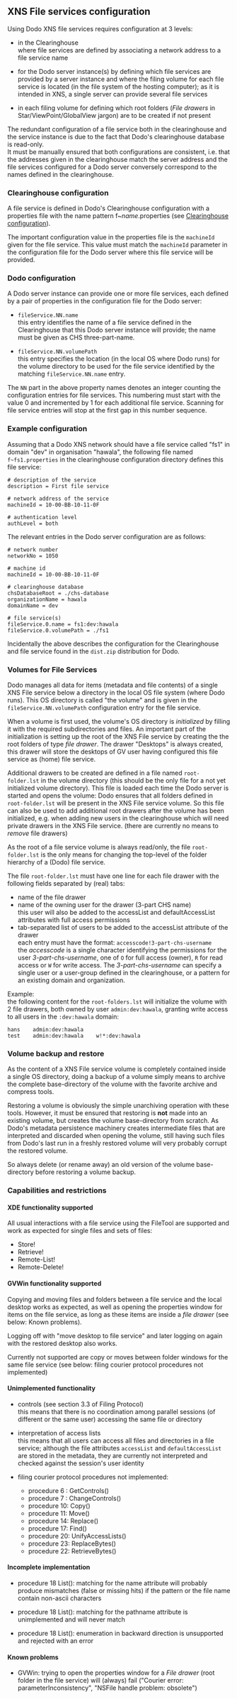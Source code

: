 ## XNS File services configuration

Using Dodo XNS file services requires configuration at 3 levels:

- in the Clearinghouse    
where file services are defined by associating a network address to a file service name

- for the Dodo server instance(s)
by defining which file services are provided by a server instance and where the filing volume
for each file service is located (in the file system of the hosting computer); as it is intended
in XNS, a single server can provide several file services

- in each filing volume
for defining which root folders (*File drawers* in Star/ViewPoint/GlobalView jargon) are to be
created if not present

The redundant configuration of a file service both in the clearinghouse and the service instance is
due to the fact that Dodo's clearinghouse database is read-only.    
It must be manually ensured that both configurations are consistent, i.e. that the addresses given
in the clearinghouse match the server address and the file services configured for a Dodo server
conversely correspond to the names defined in the clearinghouse.

### Clearinghouse configuration

A file service is defined in Dodo's Clearinghouse configuration with a properties file with the
name pattern f~*name*.properties (see [Clearinghouse configuration](./chs-config-files.md)).

The important configuration value in the properties file is the `machineId` given for the file service.
This value must match the `machineId` parameter in the configuration file for the Dodo server where
this file service will be provided.

### Dodo configuration

A Dodo server instance can provide one or more file services, each defined by a pair of properties
in the configuration file for the Dodo server:

- `fileService.NN.name`    
this entry identifies the name of a file service defined in the Clearinghouse that this Dodo server
instance will provide; the name must be given as CHS three-part-name.

- `fileService.NN.volumePath`    
this entry specifies the location (in the local OS where Dodo runs) for the volume directory to
be used for the file service identified by the matching `fileService.NN.name` entry.

The `NN` part in the above property names denotes an integer counting the configuration entries for
file services. This numbering must start with the value 0 and incremented by 1 for each additional
file service. Scanning for file service entries will stop at the first gap in this number sequence.

### Example configuration

Assuming that a Dodo XNS network should have a file service called "fs1" in domain "dev" in organisation
"hawala", the following file named `f~fs1.properties` in the clearinghouse configuration directory
defines this file service:

	# description of the service
	description = First file service
	
	# network address of the service
	machineId = 10-00-BB-10-11-0F
	
	# authentication level
	authLevel = both

The relevant entries in the Dodo server configuration are as follows:

	# network number
	networkNo = 1050
	
	# machine id
	machineId = 10-00-BB-10-11-0F
	
	# clearinghouse database
	chsDatabaseRoot = ./chs-database
	organizationName = hawala
	domainName = dev
	
	# file service(s)
	fileService.0.name = fs1:dev:hawala
	fileService.0.volumePath = ./fs1

Incidentally the above describes the configuration for the Clearinghouse and file service
found in the `dist.zip` distribution for Dodo.

### Volumes for File Services

Dodo manages all data for items (metadata and file contents) of a single  XNS File service
below a directory in the local OS file system (where Dodo runs). This OS directory is called
"the volume" and is given in the `fileService.NN.volumePath` configuration entry for
the file service.

When a volume is first used, the volume's OS directory is *initialized* by filling it
with the required subdirectories and files. An important part of the initialization
is setting up the root of the XNS File service by creating the the root folders of
type *file drawer*. The drawer "Desktops" is always created, this drawer will store
the desktops of GV user having configured this file service as (home) file service.

Additional drawers to be created are defined in a file named `root-folder.lst`
in the volume directory (this should be the only file for a not yet initialized
volume directory). This file is loaded each time the Dodo server is started and opens
the volume: Dodo ensures that all folders defined in `root-folder.lst` will be
present in the XNS File service volume. So this file can also be used to add additional
root drawers after the volume has been initialized, e.g. when adding new users in the
clearinghouse which will need private drawers in the XNS File service. (there are currently
no means to *remove* file drawers)

As the root of a file service volume is always read/only, the file `root-folder.lst`
is the only means for changing the top-level of the folder hierarchy of a (Dodo) file service. 

The file `root-folder.lst` must have one line for each file drawer with the
following fields separated by (real) tabs:

- name of the file drawer
- name of the owning user for the drawer (3-part CHS name)    
this user will also be added to the accessList and defaultAccessList attributes
with full access permissions
- tab-separated list of users to be added to the accessList attribute of the drawer    
each entry must have the format: `accesscode!3-part-chs-username`    
the *accesscode* is a single character identifying the permissions for the user
*3-part-chs-username*, one of `O` for full access (owner), `R` for read access
or `W` for write access. The *3-part-chs-username* can specify a single user or
a user-group defined in the clearinghouse, or a pattern for an existing domain and organization.

Example:    
the following content for the `root-folders.lst` will initialize the volume
with 2 file drawers, both owned by user `admin:dev:hawala`, granting write access
to all users in the `:dev:hawala` domain:

	hans    admin:dev:hawala
	test    admin:dev:hawala    w!*:dev:hawala

### Volume backup and restore

As the content of a XNS File service volume is completely contained inside a single
OS directory, doing a backup of a volume simply means to archive the complete base-directory
of the volume with the favorite archive and compress tools.

Restoring a volume is obviously the simple unarchiving operation with these tools. However,
it must be ensured that restoring is **not** made into an existing volume, but creates the
volume base-directory from scratch. As Dodo's metadata persistence machinery creates intermediate
files that are interpreted and discarded when opening the volume, still having such files from
Dodo's last run in a freshly restored volume will very probably corrupt the restored volume.

So always delete (or rename away) an old version of the volume base-directory before restoring
a volume backup.

### Capabilities and restrictions

#### XDE functionality supported

All usual interactions with a file service using the FileTool are supported
and work as expected for single files and sets of files:
- Store!
- Retrieve!
- Remote-List!
- Remote-Delete! 

#### GVWin functionality supported

Copying and moving files and folders between a file service and the local
desktop works as expected, as well as opening the properties window
for items on the file service, as long as these items are inside a
*file drawer* (see below: Known problems).

Logging off with "move desktop to file service" and later logging on again
with the restored desktop also works.

Currently not supported are copy or moves between folder windows for the same
file service (see below: filing courier protocol procedures not implemented)

#### Unimplemented functionality

- controls (see section 3.3 of Filing Protocol)    
this means that there is no coordination among parallel sessions (of different or the same
user) accessing the same file or directory

- interpretation of access lists    
this means that all users can access all files and directories in a file service; although
the file attributes `accessList` and `defaultAccessList` are stored in the metadata,
they are currently not interpreted and checked against the session's user identity

- filing courier protocol procedures not implemented:
    - procedure 6 : GetControls()
    - procedure 7 : ChangeControls()
    - procedure 10: Copy()
    - procedure 11: Move()
    - procedure 14: Replace()
    - procedure 17: Find()
    - procedure 20: UnifyAccessLists()
    - procedure 23: ReplaceBytes()
    - procedure 22: RetrieveBytes()

#### Incomplete implementation

- procedure 18 List(): matching for the name attribute will probably produce mismatches (false or missing hits)
if the pattern or the file name contain non-ascii characters

- procedure 18 List(): matching for the pathname attribute is unimplemented and will never match

- procedure 18 List(): enumeration in backward direction is unsupported and rejected with an error

#### Known problems

- GVWin: trying to open the properties window for a *File drawer* (root folder in the file service)
will (always) fail ("Courier error: parameterInconsistency", "NSFile handle problem: obsolete")
